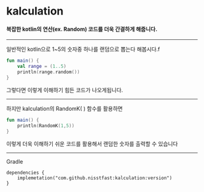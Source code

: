 # kalculation
#### 복잡한 kotlin의 연산(ex. Random) 코드를 더욱 간결하게 해줍니다.

----------------------------------------------------------------

일반적인 kotlin으로 1~5의 숫자중 하나를 랜덤으로 뽑는다 해봅시다.f

``` Kotlin
fun main() {
    val range = (1..5)
    println(range.random())
}
```

그렇다면 이렇게 이해하기 힘든 코드가 나오게됩니다.

----------------------------------------------------------------

하지만 kalculation의 RandomK( ) 함수를 활용하면

``` Kotlin
fun main() {
    println(RandomK(1,5))
}
```

이렇게 더욱 이해하기 쉬운 코드를 활용해서 랜덤한 숫자를 출력할 수 있습니다

----------------------------------------------------------------

Gradle

``` Gradle
dependencies {
    implemetation("com.github.nisstfast:kalculation:version")
}
```



